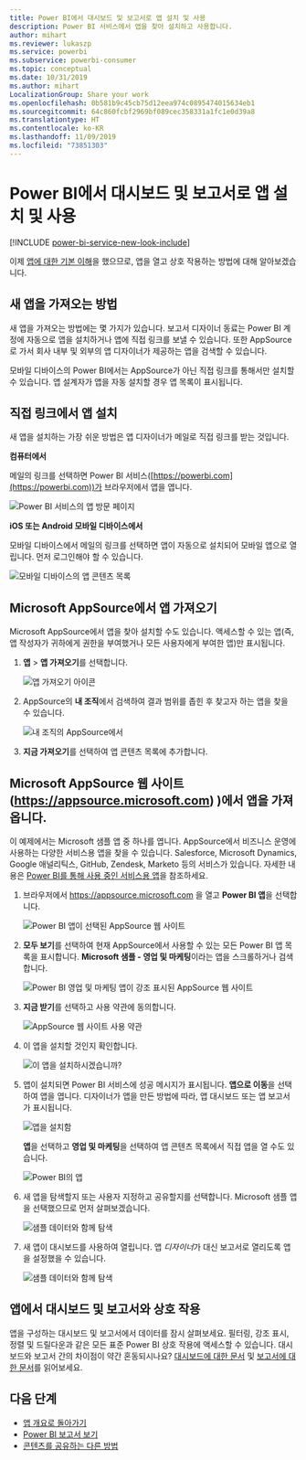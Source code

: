 ```yaml
---
title: Power BI에서 대시보드 및 보고서로 앱 설치 및 사용
description: Power BI 서비스에서 앱을 찾아 설치하고 사용합니다.
author: mihart
ms.reviewer: lukaszp
ms.service: powerbi
ms.subservice: powerbi-consumer
ms.topic: conceptual
ms.date: 10/31/2019
ms.author: mihart
LocalizationGroup: Share your work
ms.openlocfilehash: 0b581b9c45cb75d12eea974c0895474015634eb1
ms.sourcegitcommit: 64c860fcbf2969bf089cec358331a1fc1e0d39a8
ms.translationtype: HT
ms.contentlocale: ko-KR
ms.lasthandoff: 11/09/2019
ms.locfileid: "73851303"
---
```

# <a name="install-and-use-apps-with-dashboards-and-reports-in-power-bi"></a>Power BI에서 대시보드 및 보고서로 앱 설치 및 사용

[!INCLUDE [power-bi-service-new-look-include](../includes/power-bi-service-new-look-include.md)]

이제 [앱에 대한 기본 이해](end-user-apps.md)을 했으므로, 앱을 열고 상호 작용하는 방법에 대해 알아보겠습니다. 

## <a name="ways-to-get-a-new-app"></a>새 앱을 가져오는 방법
새 앱을 가져오는 방법에는 몇 가지가 있습니다. 보고서 디자이너 동료는 Power BI 계정에 자동으로 앱을 설치하거나 앱에 직접 링크를 보낼 수 있습니다. 또한 AppSource로 가서 회사 내부 및 외부의 앱 디자이너가 제공하는 앱을 검색할 수 있습니다. 

모바일 디바이스의 Power BI에서는 AppSource가 아닌 직접 링크를 통해서만 설치할 수 있습니다. 앱 설계자가 앱을 자동 설치할 경우 앱 목록이 표시됩니다.

## <a name="install-an-app-from-a-direct-link"></a>직접 링크에서 앱 설치
새 앱을 설치하는 가장 쉬운 방법은 앱 디자이너가 메일로 직접 링크를 받는 것입니다.  

**컴퓨터에서** 

메일의 링크를 선택하면 Power BI 서비스([https://powerbi.com](https://powerbi.com))가 브라우저에서 앱을 엽니다. 

![Power BI 서비스의 앱 방문 페이지](./media/end-user-app-view/power-bi-app-from-link.png)

**iOS 또는 Android 모바일 디바이스에서** 

모바일 디바이스에서 메일의 링크를 선택하면 앱이 자동으로 설치되어 모바일 앱으로 열립니다. 먼저 로그인해야 할 수 있습니다. 

![모바일 디바이스의 앱 콘텐츠 목록](./media/end-user-app-view/power-bi-ios.png)

## <a name="get-the-app-from-microsoft-appsource"></a>Microsoft AppSource에서 앱 가져오기
Microsoft AppSource에서 앱을 찾아 설치할 수도 있습니다. 액세스할 수 있는 앱(즉, 앱 작성자가 귀하에게 권한을 부여했거나 모든 사용자에게 부여한 앱)만 표시됩니다.

1. **앱**  > **앱 가져오기**를 선택합니다. 
   
    ![앱 가져오기 아이콘](./media/end-user-app-view/power-bi-get-app2.png)    
2. AppSource의 **내 조직**에서 검색하여 결과 범위를 좁힌 후 찾고자 하는 앱을 찾을 수 있습니다.
   
    ![내 조직의 AppSource에서](./media/end-user-app-view/power-bi-opportunity-app.png)
3. **지금 가져오기**를 선택하여 앱 콘텐츠 목록에 추가합니다. 

## <a name="get-an-app-from-the-microsoft-appsource-website-httpsappsourcemicrosoftcom"></a>Microsoft AppSource 웹 사이트(https://appsource.microsoft.com) )에서 앱을 가져옵니다.
이 예제에서는 Microsoft 샘플 앱 중 하나를 엽니다. AppSource에서 비즈니스 운영에 사용하는 다양한 서비스용 앱을 찾을 수 있습니다.  Salesforce, Microsoft Dynamics, Google 애널리틱스, GitHub, Zendesk, Marketo 등의 서비스가 있습니다. 자세한 내용은 [Power BI를 통해 사용 중인 서비스용 앱](../service-connect-to-services.md)을 참조하세요. 

1. 브라우저에서 https://appsource.microsoft.com 을 열고 **Power BI 앱**을 선택합니다.

    ![Power BI 앱이 선택된 AppSource 웹 사이트  ](./media/end-user-apps/power-bi-appsource.png)


2. **모두 보기**를 선택하여 현재 AppSource에서 사용할 수 있는 모든 Power BI 앱 목록을 표시합니다. **Microsoft 샘플 - 영업 및 마케팅**이라는 앱을 스크롤하거나 검색합니다.

    ![Power BI 영업 및 마케팅 앱이 강조 표시된 AppSource 웹 사이트  ](./media/end-user-apps/power-bi-appsource-samples.png)

3. **지금 받기**를 선택하고 사용 약관에 동의합니다.

    ![AppSource 웹 사이트 사용 약관 ](./media/end-user-apps/power-bi-permission.png)


4. 이 앱을 설치할 것인지 확인합니다.

    ![이 앱을 설치하시겠습니까?  ](./media/end-user-apps/power-bi-app-install.png)

5. 앱이 설치되면 Power BI 서비스에 성공 메시지가 표시됩니다. **앱으로 이동**을 선택하여 앱을 엽니다. 디자이너가 앱을 만든 방법에 따라, 앱 대시보드 또는 앱 보고서가 표시됩니다.

    ![앱을 설치함 ](./media/end-user-apps/power-bi-app-ready.png)

    **앱**을 선택하고 **영업 및 마케팅**을 선택하여 앱 콘텐츠 목록에서 직접 앱을 열 수도 있습니다.

    ![Power BI의 앱](./media/end-user-apps/power-bi-apps.png)


6. 새 앱을 탐색할지 또는 사용자 지정하고 공유할지를 선택합니다. Microsoft 샘플 앱을 선택했으므로 먼저 살펴보겠습니다. 

    ![샘플 데이터와 함께 탐색](./media/end-user-apps/power-bi-explore.png)

7.  새 앱이 대시보드를 사용하여 열립니다. 앱 *디자이너*가 대신 보고서로 열리도록 앱을 설정했을 수 있습니다.  

    ![샘플 데이터와 함께 탐색](./media/end-user-apps/power-bi-new-app.png)




## <a name="interact-with-the-dashboards-and-reports-in-the-app"></a>앱에서 대시보드 및 보고서와 상호 작용
앱을 구성하는 대시보드 및 보고서에서 데이터를 잠시 살펴보세요. 필터링, 강조 표시, 정렬 및 드릴다운과 같은 모든 표준 Power BI 상호 작용에 액세스할 수 있습니다.  대시보드와 보고서 간의 차이점이 약간 혼동되시나요?  [대시보드에 대한 문서](end-user-dashboards.md) 및 [보고서에 대한 문서](end-user-reports.md)를 읽어보세요.  




## <a name="next-steps"></a>다음 단계
* [앱 개요로 돌아가기](end-user-apps.md)
* [Power BI 보고서 보기](end-user-report-open.md)
* [콘텐츠를 공유하는 다른 방법](end-user-shared-with-me.md)
